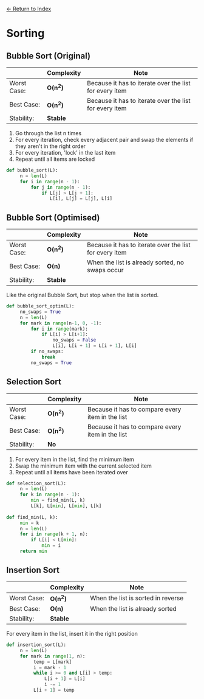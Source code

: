 [← Return to Index](https://github.com/cjmlgrto/fit2085-notes/)

# Sorting

## Bubble Sort (Original)
|             | Complexity              | Note | 
|---          |---                      |---   |
| Worst Case: | **O(n<sup>2</sup>)**    | Because it has to iterate over the list for every item |
| Best Case:  | **O(n<sup>2</sup>)**    | Because it has to iterate over the list for every item
| Stability:  | **Stable**              |

1. Go through the list n times
2. For every iteration, check every adjacent pair and swap the elements if they aren't in the right order
3. For every iteration, 'lock' in the last item
4. Repeat until all items are locked

```python
def bubble_sort(L):
	 n = len(L)
	 for i in range(n - 1):
	 	 for j in range(n - 1):
	 	 	 if L[j] > L[j + 1]:
	 	 	 	L[i], L[j] = L[j], L[i]
```

## Bubble Sort (Optimised)
|             | Complexity              | Note |  
|---          |---                      |---   |
| Worst Case: | **O(n<sup>2</sup>)**    | Because it has to iterate over the list for every item |
| Best Case:  | **O(n)**                | When the list is already sorted, no swaps occur |
| Stability:  | **Stable**              |

Like the original Bubble Sort, but stop when the list is sorted.

```python
def bubble_sort_optim(L):
	 no_swaps = True
	 n = len(L)
	 for mark in range(n-1, 0, -1):
	 	 for i in range(mark):
	 	 	 if L[i] > L[i+1]:
	 	 	 	 no_swaps = False
	 	 	 	 L[i], L[i + 1] = L[i + 1], L[i]
	 	 if no_swaps:
	 	 	 break
	 	 no_swaps = True
```

## Selection Sort
|             | Complexity              | Note |
|---          |---                      |---   |
| Worst Case: | **O(n<sup>2</sup>)**    | Because it has to compare every item in the list |
| Best Case:  | **O(n<sup>2</sup>)**    | Because it has to compare every item in the list
| Stability:  | **No**              |

1. For every item in the list, find the minimum item
2. Swap the minimum item with the current selected item
3. Repeat until all items have been iterated over

```python
def selection_sort(L):
	 n = len(L)
	 for k in range(n - 1):
	 	 min = find_min(L, k)
	 	 L[k], L[min], L[min], L[k]
	 	 
def find_min(L, k):
	 min = k
	 n = len(L)
	 for i in range(k + 1, n):
	 	 if L[i] < L[min]:
	 	 	 min = i
	 return min
```

## Insertion Sort
|             | Complexity              | Note |  
|---          |---                      |---   |
| Worst Case: | **O(n<sup>2</sup>)**    | When the list is sorted in reverse |
| Best Case:  | **O(n)**                | When the list is already sorted |
| Stability:  | **Stable**              |

For every item in the list, insert it in the right position

```python
def insertion_sort(L):
	 n = len(L)
	 for mark in range(1, n):
	 	  temp = L[mark]
	 	  i = mark - 1
	 	  while i >= 0 and L[i] > temp:
	 	  	  L[i + 1] = L[i]
	 	  	  i -= 1
	 	  L[i + 1] = temp
```

	 	  
